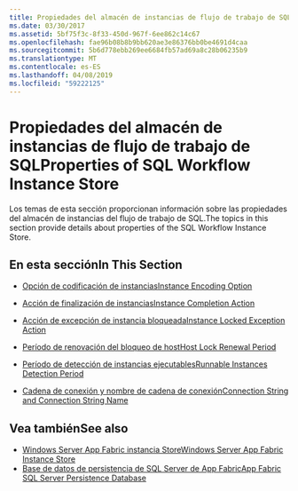 ```yaml
---
title: Propiedades del almacén de instancias de flujo de trabajo de SQL
ms.date: 03/30/2017
ms.assetid: 5bf75f3c-8f33-450d-967f-6ee862c14c67
ms.openlocfilehash: fae96b08b8b9bb620ae3e86376bb0be4691d4caa
ms.sourcegitcommit: 5b6d778ebb269ee6684fb57ad69a8c28b06235b9
ms.translationtype: MT
ms.contentlocale: es-ES
ms.lasthandoff: 04/08/2019
ms.locfileid: "59222125"
---
```

# <a name="properties-of-sql-workflow-instance-store"></a><span data-ttu-id="21262-102">Propiedades del almacén de instancias de flujo de trabajo de SQL</span><span class="sxs-lookup"><span data-stu-id="21262-102">Properties of SQL Workflow Instance Store</span></span>
<span data-ttu-id="21262-103">Los temas de esta sección proporcionan información sobre las propiedades del almacén de instancias del flujo de trabajo de SQL.</span><span class="sxs-lookup"><span data-stu-id="21262-103">The topics in this section provide details about properties of the SQL Workflow Instance Store.</span></span>  
  
## <a name="in-this-section"></a><span data-ttu-id="21262-104">En esta sección</span><span class="sxs-lookup"><span data-stu-id="21262-104">In This Section</span></span>  
  
-   [<span data-ttu-id="21262-105">Opción de codificación de instancias</span><span class="sxs-lookup"><span data-stu-id="21262-105">Instance Encoding Option</span></span>](instance-encoding-option.md)  
  
-   [<span data-ttu-id="21262-106">Acción de finalización de instancias</span><span class="sxs-lookup"><span data-stu-id="21262-106">Instance Completion Action</span></span>](instance-completion-action.md)  
  
-   [<span data-ttu-id="21262-107">Acción de excepción de instancia bloqueada</span><span class="sxs-lookup"><span data-stu-id="21262-107">Instance Locked Exception Action</span></span>](instance-locked-exception-action.md)  
  
-   [<span data-ttu-id="21262-108">Período de renovación del bloqueo de host</span><span class="sxs-lookup"><span data-stu-id="21262-108">Host Lock Renewal Period</span></span>](host-lock-renewal-period.md)  
  
-   [<span data-ttu-id="21262-109">Período de detección de instancias ejecutables</span><span class="sxs-lookup"><span data-stu-id="21262-109">Runnable Instances Detection Period</span></span>](runnable-instances-detection-period.md)  
  
-   [<span data-ttu-id="21262-110">Cadena de conexión y nombre de cadena de conexión</span><span class="sxs-lookup"><span data-stu-id="21262-110">Connection String and Connection String Name</span></span>](connection-string-and-connection-string-name.md)  
  
## <a name="see-also"></a><span data-ttu-id="21262-111">Vea también</span><span class="sxs-lookup"><span data-stu-id="21262-111">See also</span></span>

- [<span data-ttu-id="21262-112">Windows Server App Fabric instancia Store</span><span class="sxs-lookup"><span data-stu-id="21262-112">Windows Server App Fabric Instance Store</span></span>](https://go.microsoft.com/fwlink/?LinkId=201201)
- [<span data-ttu-id="21262-113">Base de datos de persistencia de SQL Server de App Fabric</span><span class="sxs-lookup"><span data-stu-id="21262-113">App Fabric SQL Server Persistence Database</span></span>](https://go.microsoft.com/fwlink/?LinkId=201202)
